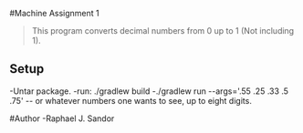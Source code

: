 #Machine Assignment 1
> This program converts decimal numbers from 0 up to 1 (Not including 1).

## Setup 
-Untar package.
-run: ./gradlew build 
-./gradlew run --args='.55 .25 .33 .5 .75'
-- or whatever numbers one wants to see, up to eight digits.



#Author 
-Raphael J. Sandor  
